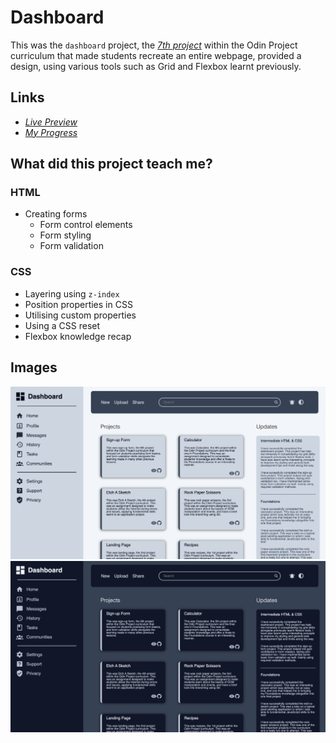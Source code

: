 # Dashboard

This was the `dashboard` project, the [*7th project*](https://www.theodinproject.com/lessons/node-path-intermediate-html-and-css-admin-dashboard) within the Odin Project curriculum that made students recreate an entire webpage, provided a design, using various tools such as Grid and Flexbox learnt previously.

## Links

- [*Live Preview*](https://devvivan.github.io/odin-dashboard/)
- [*My Progress*](https://github.com/DevVivan/odin-project)

## What did this project teach me?

### HTML

- Creating forms
  - Form control elements
  - Form styling
  - Form validation

### CSS

- Layering using `z-index`
- Position properties in CSS
- Utilising custom properties
- Using a CSS reset
- Flexbox knowledge recap

## Images

<img src="screenshots/screenshot-1.png">
<img src="screenshots/screenshot-2.png">
